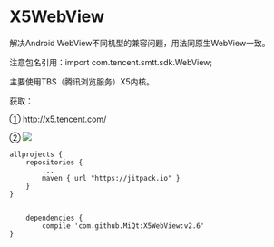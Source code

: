 # X5WebView  
  
解决Android WebView不同机型的兼容问题，用法同原生WebView一致。  
  
注意包名引用：import com.tencent.smtt.sdk.WebView;  
  
主要使用TBS（腾讯浏览服务）X5内核。  
  
获取：  
  
① http://x5.tencent.com/  

② [![](https://jitpack.io/v/MiQt/X5WebView.svg)](https://jitpack.io/#MiQt/X5WebView)

	allprojects {
		repositories {
			...
			maven { url "https://jitpack.io" }
		}
	}


        dependencies {
	        compile 'com.github.MiQt:X5WebView:v2.6'
	}
